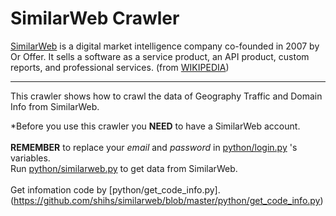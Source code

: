 # SimilarWeb Crawler

[SimilarWeb](https://www.similarweb.com) is a digital market intelligence company co-founded in 2007 by Or Offer. 
It sells a software as a service product, an API product, custom reports, and professional services. (from [WIKIPEDIA](https://en.wikipedia.org/wiki/SimilarWeb))
* * *
This crawler shows how to crawl the data of Geography Traffic and Domain Info from SimilarWeb.


*Before you use this crawler you <strong>NEED</strong> to have a SimilarWeb account.
</br>
</br>
<strong>REMEMBER</strong> to replace your *email* and *password* in [python/login.py](https://github.com/shihs/similarweb/blob/master/python/login.py) 's variables.
</br>
Run [python/similarweb.py](https://github.com/shihs/similarweb/blob/master/python/similarweb.py) to get data from SimilarWeb.
</br>
</br>
Get infomation code by [python/get_code_info.py].(https://github.com/shihs/similarweb/blob/master/python/get_code_info.py)


